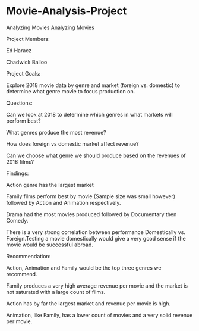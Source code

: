 # Movie-Analysis-Project
Analyzing Movies 
Analyzing Movies

Project Members:

Ed Haracz

Chadwick Balloo

Project Goals:

Explore 2018 movie data by genre and market (foreign vs. domestic) to determine what genre movie to focus production on.

Questions:

Can we look at 2018 to determine which genres in what markets will perform best?

What genres produce the most revenue?

How does foreign vs domestic market affect revenue?

Can we choose what genre we should produce based on the revenues of 2018 films?

Findings:

Action genre has the largest market

Family films perform best by movie (Sample size was small however) followed by Action and Animation respectively.

Drama had the most movies produced followed by Documentary then Comedy.

There is a very strong correlation between performance Domestically vs. Foreign.Testing a movie domestically would give a very good sense if the movie would be successful abroad.

Recommendation:

Action, Animation and Family would be the top three genres we recommend.

Family produces a very high average revenue per movie and the market is not saturated with a large count of films.

Action has by far the largest market and revenue per movie is high.

Animation, like Family, has a lower count of movies and a very solid revenue per movie.
